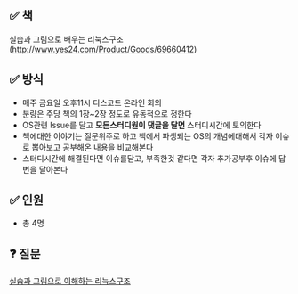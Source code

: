 ## ✅ 책
실습과 그림으로 배우는 리눅스구조 (http://www.yes24.com/Product/Goods/69660412)


## ✅ 방식
- 매주 금요일 오후11시 디스코드 온라인 회의
- 분량은 주당 책의 1장~2장 정도로 유동적으로 정한다
- OS관련 Issue를 달고 **모든스터디원이 댓글을 달면** 스터디시간에 토의한다
- 책에대한 이야기는 질문위주로 하고 책에서 파생되는 OS의 개념에대해서 각자 이슈로 뽑아보고 공부해온 내용을 비교해본다
- 스터디시간에 해결된다면 이슈를닫고, 부족한것 같다면 각자 추가공부후 이슈에 답변을 달아본다


## ✅ 인원
- 총 4명


## ❓ 질문
[실습과 그림으로 이해하는 리눅스구조](https://github.com/Stacked-Book/os-hardware/issues/new?assignees=&labels=&template=%EC%8B%A4%EC%8A%B5%EA%B3%BC+%EA%B7%B8%EB%A6%BC%EC%9C%BC%EB%A1%9C+%EB%B0%B0%EC%9A%B0%EB%8A%94+%EB%A6%AC%EB%88%85%EC%8A%A4%EA%B5%AC%EC%A1%B0-question.md&title=)
